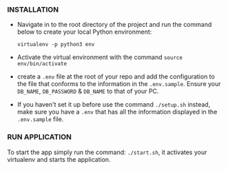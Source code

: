 ### INSTALLATION
- Navigate in to the root directory of the project and run the command below to create your local Python environment:

  `virtualenv -p python3 env`

- Activate the virtual environment with the command
    `source env/bin/activate`

- create a `.env` file at the root of your repo and add the configuration to the file that conforms to the information in the `.env.sample`. Ensure your `DB_NAME`, `DB_PASSWORD` & `DB_NAME` to that of your PC.

- If you haven't set it up before use the command `./setup.sh` instead, make sure you have a `.env` that has all the information displayed in the `.env.sample` file.

### RUN APPLICATION
To start the app simply run the command: `./start.sh`, it activates your virtualenv and starts the application.
